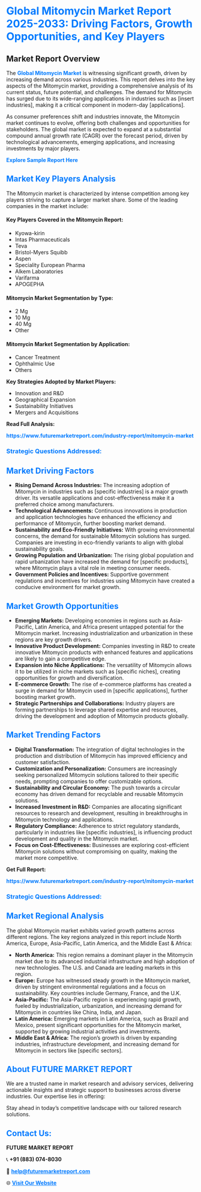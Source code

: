 <h1 style="color: #007BFF;">Global Mitomycin Market Report 2025-2033: Driving Factors, Growth Opportunities, and Key Players</h1>

<section id="overview">
<h2>Market Report Overview</h2>
<p>The <a href="https://www.futuremarketreport.com/industry-report/mitomycin-market" style="color: #007BFF; text-decoration: none;"><strong>Global Mitomycin Market</strong></a> is witnessing significant growth, driven by increasing demand across various industries. This report delves into the key aspects of the Mitomycin market, providing a comprehensive analysis of its current status, future potential, and challenges. The demand for Mitomycin has surged due to its wide-ranging applications in industries such as [insert industries], making it a critical component in modern-day [applications].</p>
<p>As consumer preferences shift and industries innovate, the Mitomycin market continues to evolve, offering both challenges and opportunities for stakeholders. The global market is expected to expand at a substantial compound annual growth rate (CAGR) over the forecast period, driven by technological advancements, emerging applications, and increasing investments by major players.</p>
</section>

<section id="overview">
<p><a href="https://www.futuremarketreport.com/request-sample/reportId=85739" style="color: #007BFF; text-decoration: none;"><strong>Explore Sample Report Here</strong></a></p>
</section>

<section id="key-players">
<h2 style="color: #007BFF;">Market Key Players Analysis</h2>
<p>The Mitomycin market is characterized by intense competition among key players striving to capture a larger market share. Some of the leading companies in the market include:</p>
<h4>Key Players Covered in the Mitomycin Report:</h4>
<ul><li>Kyowa-kirin</li><li>Intas Pharmaceuticals</li><li>Teva</li><li>Bristol-Myers Squibb</li><li>Aspen</li><li>Speciality European Pharma</li><li>Alkem Laboratories</li><li>Varifarma</li><li>APOGEPHA</li></ul>
<h4>Mitomycin Market Segmentation by Type:</h4>
<ul><li>2 Mg</li><li>10 Mg</li><li>40 Mg</li><li>Other</li></ul>

<h4>Mitomycin Market Segmentation by Application:</h4>
<ul><li>Cancer Treatment</li><li>Ophthalmic Use</li><li>Others</li></ul>
<p><strong>Key Strategies Adopted by Market Players:</strong></p>
<ul>
<li>Innovation and R&D</li>
<li>Geographical Expansion</li>
<li>Sustainability Initiatives</li>
<li>Mergers and Acquisitions</li>
</ul>
</section>

<section>
<p><strong>Read Full Analysis: </strong></p><a href="https://www.futuremarketreport.com/industry-report/mitomycin-market" style="color: #007BFF; text-decoration: none;"><strong>https://www.futuremarketreport.com/industry-report/mitomycin-market</strong></a>
<h3 style="color: #007BFF;">Strategic Questions Addressed:</h3>
</section>

<section id="driving-factors">
<h2 style="color: #007BFF;">Market Driving Factors</h2>
<ul>
<li><strong>Rising Demand Across Industries:</strong> The increasing adoption of Mitomycin in industries such as [specific industries] is a major growth driver. Its versatile applications and cost-effectiveness make it a preferred choice among manufacturers.</li>
<li><strong>Technological Advancements:</strong> Continuous innovations in production and application technologies have enhanced the efficiency and performance of Mitomycin, further boosting market demand.</li>
<li><strong>Sustainability and Eco-Friendly Initiatives:</strong> With growing environmental concerns, the demand for sustainable Mitomycin solutions has surged. Companies are investing in eco-friendly variants to align with global sustainability goals.</li>
<li><strong>Growing Population and Urbanization:</strong> The rising global population and rapid urbanization have increased the demand for [specific products], where Mitomycin plays a vital role in meeting consumer needs.</li>
<li><strong>Government Policies and Incentives:</strong> Supportive government regulations and incentives for industries using Mitomycin have created a conducive environment for market growth.</li>
</ul>
</section>

<section id="growth-opportunities">
<h2 style="color: #007BFF;">Market Growth Opportunities</h2>
<ul>
<li><strong>Emerging Markets:</strong> Developing economies in regions such as Asia-Pacific, Latin America, and Africa present untapped potential for the Mitomycin market. Increasing industrialization and urbanization in these regions are key growth drivers.</li>
<li><strong>Innovative Product Development:</strong> Companies investing in R&D to create innovative Mitomycin products with enhanced features and applications are likely to gain a competitive edge.</li>
<li><strong>Expansion into Niche Applications:</strong> The versatility of Mitomycin allows it to be utilized in niche markets such as [specific niches], creating opportunities for growth and diversification.</li>
<li><strong>E-commerce Growth:</strong> The rise of e-commerce platforms has created a surge in demand for Mitomycin used in [specific applications], further boosting market growth.</li>
<li><strong>Strategic Partnerships and Collaborations:</strong> Industry players are forming partnerships to leverage shared expertise and resources, driving the development and adoption of Mitomycin products globally.</li>
</ul>
</section>

<section id="trending-factors">
<h2 style="color: #007BFF;">Market Trending Factors</h2>
<ul>
<li><strong>Digital Transformation:</strong> The integration of digital technologies in the production and distribution of Mitomycin has improved efficiency and customer satisfaction.</li>
<li><strong>Customization and Personalization:</strong> Consumers are increasingly seeking personalized Mitomycin solutions tailored to their specific needs, prompting companies to offer customizable options.</li>
<li><strong>Sustainability and Circular Economy:</strong> The push towards a circular economy has driven demand for recyclable and reusable Mitomycin solutions.</li>
<li><strong>Increased Investment in R&D:</strong> Companies are allocating significant resources to research and development, resulting in breakthroughs in Mitomycin technology and applications.</li>
<li><strong>Regulatory Compliance:</strong> Adherence to strict regulatory standards, particularly in industries like [specific industries], is influencing product development and quality in the Mitomycin market.</li>
<li><strong>Focus on Cost-Effectiveness:</strong> Businesses are exploring cost-efficient Mitomycin solutions without compromising on quality, making the market more competitive.</li>
</ul>
</section>

<section>
<p><strong>Get Full Report: </strong></p><a href="https://www.futuremarketreport.com/industry-report/mitomycin-market" style="color: #007BFF; text-decoration: none;"><strong>https://www.futuremarketreport.com/industry-report/mitomycin-market</strong></a>
<h3 style="color: #007BFF;">Strategic Questions Addressed:</h3>
</section>


<section id="regional-analysis">
<h2 style="color: #007BFF;">Market Regional Analysis</h2>
<p>The global Mitomycin market exhibits varied growth patterns across different regions. The key regions analyzed in this report include North America, Europe, Asia-Pacific, Latin America, and the Middle East & Africa:</p>
<ul>
<li><strong>North America:</strong> This region remains a dominant player in the Mitomycin market due to its advanced industrial infrastructure and high adoption of new technologies. The U.S. and Canada are leading markets in this region.</li>
<li><strong>Europe:</strong> Europe has witnessed steady growth in the Mitomycin market, driven by stringent environmental regulations and a focus on sustainability. Key countries include Germany, France, and the U.K.</li>
<li><strong>Asia-Pacific:</strong> The Asia-Pacific region is experiencing rapid growth, fueled by industrialization, urbanization, and increasing demand for Mitomycin in countries like China, India, and Japan.</li>
<li><strong>Latin America:</strong> Emerging markets in Latin America, such as Brazil and Mexico, present significant opportunities for the Mitomycin market, supported by growing industrial activities and investments.</li>
<li><strong>Middle East & Africa:</strong> The region’s growth is driven by expanding industries, infrastructure development, and increasing demand for Mitomycin in sectors like [specific sectors].</li>
</ul>
</section>

<footer>
<h2 style="color: #007BFF;">About FUTURE MARKET REPORT</h2>
<p>We are a trusted name in market research and advisory services, delivering actionable insights and strategic support to businesses across diverse industries. Our expertise lies in offering:</p>

<p>Stay ahead in today’s competitive landscape with our tailored research solutions.</p>

<h2 style="color: #007BFF;">Contact Us:</h2>
<p><strong>FUTURE MARKET REPORT</strong></p>
<p>📞 <strong>+91 (883) 074-8030</strong></p>
<p>📧 <strong><a href="mailto:help@futuremarketreport.com" style="color: #007BFF;">help@futuremarketreport.com</a></strong></p>
<p>🌐 <strong><a href="https://www.futuremarketreport.com/" style="color: #007BFF;">Visit Our Website</a></strong></p>
</footer>